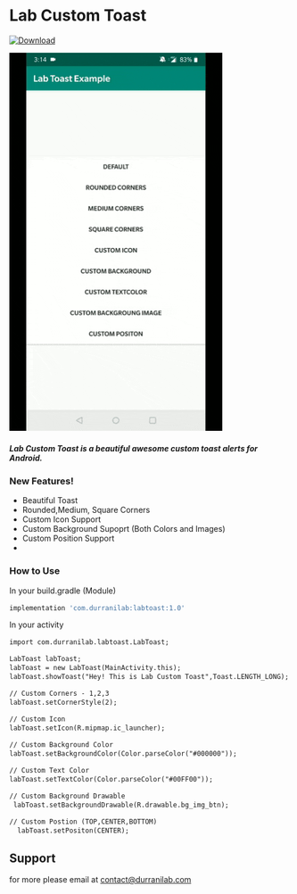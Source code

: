# Lab Custom Toast

[ ![Download](https://api.bintray.com/packages/durranilab/maven/com.durranilab.labtoast/images/download.svg) ](https://bintray.com/durranilab/maven/com.durranilab.labtoast/_latestVersion)

![](https://raw.githubusercontent.com/durranilab/LabToast/master/preview_img.gif)

##### Lab Custom Toast is a beautiful awesome custom toast alerts for Android.

### New Features!

  - Beautiful Toast
  - Rounded,Medium, Square Corners
  - Custom Icon Support
  - Custom Background Supoprt (Both Colors and Images)
  - Custom Position Support
  - 

### How to Use
In your build.gradle (Module)
```sh
implementation 'com.durranilab:labtoast:1.0'
```

In your activity

```
import com.durranilab.labtoast.LabToast;
```

```
LabToast labToast;
labToast = new LabToast(MainActivity.this);
labToast.showToast("Hey! This is Lab Custom Toast",Toast.LENGTH_LONG);
```

```
// Custom Corners - 1,2,3
labToast.setCornerStyle(2);
```

```
// Custom Icon 
labToast.setIcon(R.mipmap.ic_launcher);
```

```
// Custom Background Color 
labToast.setBackgroundColor(Color.parseColor("#000000"));
```

```
// Custom Text Color 
labToast.setTextColor(Color.parseColor("#00FF00"));
```

```
// Custom Background Drawable 
 labToast.setBackgroundDrawable(R.drawable.bg_img_btn);
```

```
// Custom Postion (TOP,CENTER,BOTTOM)
  labToast.setPositon(CENTER);
```

Support
----
for more please email at contact@durranilab.com
